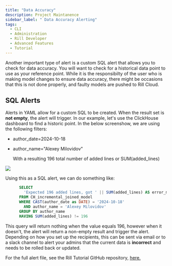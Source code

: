 ```yaml
---
title: "Data Accuracy"
description: Project Maintanence
sidebar_label: " Data Accuracy Alerting"
tags:
  - CLI
  - Administration
  - Rill Developer
  - Advanced Features
  - Tutorial
---
```


Another important type of alert is a custom SQL alert that allows you to check for data accuracy. You will want to check for a historical data point to use as your reference point. While it is the responsibilty of the user who is making model changes to ensure data accuracy, there might be occasions that this is not done properly, and faulty models are pushed to Rill Cloud. 

## SQL Alerts
Alerts in YAML allow for a custom SQL to be created. When the result set is **not empty**, the alert will trigger. In our example, let's use the ClickHouse dashboard to find a historic point. In the below screenshow, we are using the following filters:
- author_date=2024-10-18
- author_name="Alexey Milovidov"
  
  With a resulting 196 total number of added lines or SUM(added_lines)


<img src = '/img/tutorials/alert/alert-sql.png' class='rounded-gif' />
<br />

Using this as a SQL alert, we can do something like:
```SQL
      SELECT 
        'Expected 196 added lines, got ' || SUM(added_lines) AS error_message
      FROM CH_incremental_joined_model
      WHERE CAST(author_date as DATE) = '2024-10-18'
        AND author_name = 'Alexey Milovidov'
      GROUP BY author_name
      HAVING SUM(added_lines) != 196
```

This query will return nothing when the value equals 196, however when it doesn't, the alert will return a non-empty result and trigger the alert. Depending on how you set up the recipients, this can be sent via email or to a slack channel to alert your admins that the current data is **incorrect** and needs to be rolled back or updated.

For the full alert file, see the Rill Tutorial GitHub repository, [here.](https://github.com/rilldata/rill-examples/tree/demo/my-rill-tutorial)